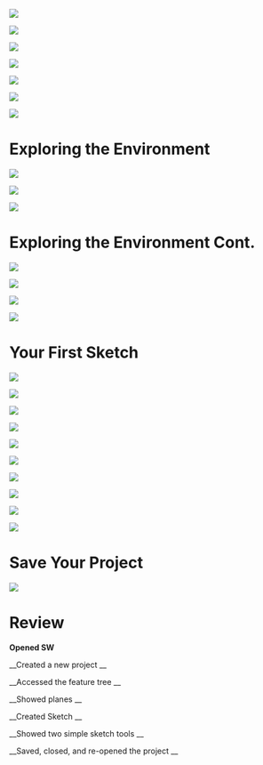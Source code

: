 ![](images%5CSW%20Advanced%20CAD%20Curriculumn%201_0.jpg)

![](images%5CSW%20Advanced%20CAD%20Curriculumn%201_1.jpg)

![](images%5CSW%20Advanced%20CAD%20Curriculumn%201_2.jpg)

![](images%5CSW%20Advanced%20CAD%20Curriculumn%201_3.jpg)

![](images%5CSW%20Advanced%20CAD%20Curriculumn%201_4.jpg)

![](images%5CSW%20Advanced%20CAD%20Curriculumn%201_5.png)

![](images%5CSW%20Advanced%20CAD%20Curriculumn%201_6.png)

# Exploring the Environment

![](images%5CSW%20Advanced%20CAD%20Curriculumn%201_7.png)

![](images%5CSW%20Advanced%20CAD%20Curriculumn%201_8.png)

![](images%5CSW%20Advanced%20CAD%20Curriculumn%201_9.png)

# Exploring the Environment Cont.

![](images%5CSW%20Advanced%20CAD%20Curriculumn%201_10.png)

![](images%5CSW%20Advanced%20CAD%20Curriculumn%201_11.png)

![](images%5CSW%20Advanced%20CAD%20Curriculumn%201_12.png)

![](images%5CSW%20Advanced%20CAD%20Curriculumn%201_13.png)

# Your First Sketch

![](images%5CSW%20Advanced%20CAD%20Curriculumn%201_14.png)

![](images%5CSW%20Advanced%20CAD%20Curriculumn%201_15.png)

![](images%5CSW%20Advanced%20CAD%20Curriculumn%201_16.png)

![](images%5CSW%20Advanced%20CAD%20Curriculumn%201_17.png)

![](images%5CSW%20Advanced%20CAD%20Curriculumn%201_18.png)

![](images%5CSW%20Advanced%20CAD%20Curriculumn%201_19.png)

![](images%5CSW%20Advanced%20CAD%20Curriculumn%201_20.png)

![](images%5CSW%20Advanced%20CAD%20Curriculumn%201_21.png)

![](images%5CSW%20Advanced%20CAD%20Curriculumn%201_22.png)

![](images%5CSW%20Advanced%20CAD%20Curriculumn%201_23.png)

# Save Your Project

![](images%5CSW%20Advanced%20CAD%20Curriculumn%201_24.png)

# Review

__Opened SW__

__Created a new project __

__Accessed the feature tree __

__Showed planes __

__Created Sketch __

__Showed two simple sketch tools __

__Saved\, closed\, and re\-opened the project __

